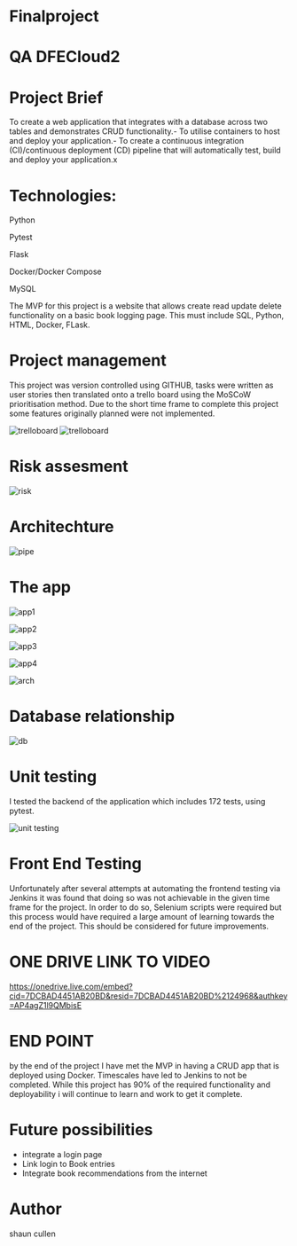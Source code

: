 # Finalproject
# QA DFECloud2

# Project Brief

To create a web application that integrates with a database across two tables and demonstrates CRUD functionality.-
To utilise containers to host and deploy your application.-
To create a continuous integration (CI)/continuous deployment (CD) pipeline that will automatically test, build and deploy your application.x

# Technologies:

Python

Pytest

Flask

Docker/Docker Compose

MySQL


The MVP for this project is a website that allows create read update delete functionality on a basic book logging page.
This must include SQL, Python, HTML, Docker, FLask.

# Project management

This project was version controlled using GITHUB, tasks were written as user stories then translated onto a trello board using the MoSCoW 
prioritisation method. Due to the short time frame to complete this project some features originally planned were not implemented.

![trelloboard](/webapp/docs/trellostart.jpeg)
![trelloboard](/webapp/docs/trello2.png)

# Risk assesment

![risk](/webapp/docs/risk.png)

# Architechture

![pipe](/webapp/docs/pipe.png)

# The app

![app1](/webbapp/docs/app1.png)

![app2](/webbapp/docs/app2.png)

![app3](/webbapp/docs/app3.png)

![app4](/webbapp/docs/app4.png)


![arch](/webapp/docs/arch.png)

# Database relationship

![db](/webapp/docs/dbr.png)

# Unit testing

I tested the backend of the application which includes 172 tests, using pytest.

![unit testing](/webapp/docs/unitt.png)

# Front End Testing

Unfortunately after several attempts at automating the frontend testing via Jenkins it was found that doing so was not achievable in the given time frame for the project. In order to do so, Selenium scripts were required but this process would have required a large amount of learning towards the end of the project. This should be considered for future improvements.


# ONE DRIVE LINK TO VIDEO

https://onedrive.live.com/embed?cid=7DCBAD4451AB20BD&resid=7DCBAD4451AB20BD%2124968&authkey=AP4agZ1l9QMbisE


# END POINT

by the end of the project I have met the MVP in having a CRUD app that is deployed using Docker.
Timescales have led to Jenkins to not be completed.
While this project has 90% of the required functionality and deployability i will continue to learn and work to get it complete.

# Future possibilities

- integrate a login page 
- Link login to Book entries
- Integrate book recommendations from the internet

# Author

shaun cullen
